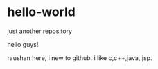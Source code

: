 # hello-world
just another repository

hello guys!

raushan here, i new to github. i like c,c++,java,.jsp.

